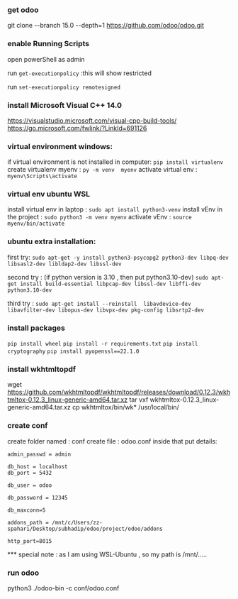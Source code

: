 ### get odoo
git clone --branch 15.0 --depth=1 https://github.com/odoo/odoo.git

### enable Running Scripts
open powerShell as admin

run `get-executionpolicy` :this will show restricted

run `set-executionpolicy remotesigned`

### install Microsoft Visual C++ 14.0
https://visualstudio.microsoft.com/visual-cpp-build-tools/
https://go.microsoft.com/fwlink/?LinkId=691126


### virtual environment windows:

if virtual environment is not installed in computer: `pip install virtualenv`
create virtualenv myenv : `py -m venv  myenv`
activate virtual env : `myenv\Scripts\activate`

### virtual env ubuntu WSL
install virtual env in laptop : `sudo apt install python3-venv`
install vEnv in the project : `sudo python3 -m venv myenv`
activate vEnv : `source myenv/bin/activate`


### ubuntu extra installation:

first try:
`sudo apt-get -y install python3-psycopg2 python3-dev libpq-dev libsasl2-dev libldap2-dev libssl-dev`

second try : (if python version is 3.10 , then put python3.10-dev)
`sudo apt-get install build-essential libpcap-dev libssl-dev libffi-dev python3.10-dev `

third try : 
`sudo apt-get install --reinstall  libavdevice-dev libavfilter-dev libopus-dev libvpx-dev pkg-config libsrtp2-dev`



### install packages
`pip install wheel`
`pip install -r requirements.txt`
`pip install cryptography`
`pip install pyopenssl==22.1.0`


### install wkhtmltopdf

wget https://github.com/wkhtmltopdf/wkhtmltopdf/releases/download/0.12.3/wkhtmltox-0.12.3_linux-generic-amd64.tar.xz
tar vxf wkhtmltox-0.12.3_linux-generic-amd64.tar.xz 
cp wkhtmltox/bin/wk* /usr/local/bin/

### create conf

create folder named : conf
create file : odoo.conf
inside that put details:

    admin_passwd = admin

    db_host = localhost
    db_port = 5432

    db_user = odoo

    db_password = 12345

    db_maxconn=5

    addons_path = /mnt/c/Users/zz-spahari/Desktop/subhadip/odoo/project/odoo/addons

    http_port=8015

*** special note : as I am using WSL-Ubuntu , so my path is /mnt/.....


### run odoo
python3  ./odoo-bin -c conf/odoo.conf


